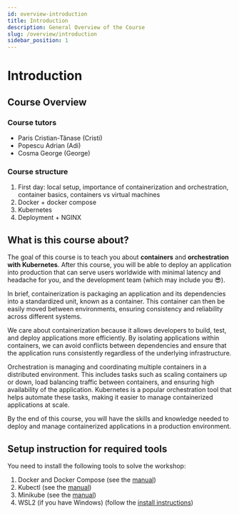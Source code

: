 ```yaml
---
id: overview-introduction
title: Introduction
description: General Overview of the Course
slug: /overview/introduction
sidebar_position: 1
---
```


# Introduction

## Course Overview

### Course tutors

- Paris Cristian-Tănase (Cristi)
- Popescu Adrian (Adi)
- Cosma George (George)

### Course structure

1. First day: local setup, importance of containerization and orchestration, container basics,
    containers vs virtual machines
1. Docker + docker compose
1. Kubernetes
1. Deployment + NGINX

## What is this course about?

The goal of this course is to teach you about **containers** and **orchestration with Kubernetes**.
After this course, you will be able to deploy an application into production that can serve users
worldwide with minimal latency and headache for you, and the development team (which may include you
😎).

<div style={{textAlign: 'justify'}}>

In brief, containerization is packaging an application and its dependencies into a standardized
unit, known as a container. This container can then be easily moved between environments, ensuring
consistency and reliability across different systems.

We care about containerization because it allows developers to build, test, and deploy applications
more efficiently. By isolating applications within containers, we can avoid conflicts between
dependencies and ensure that the application runs consistently regardless of the underlying
infrastructure.

Orchestration is managing and coordinating multiple containers in a distributed environment. This
includes tasks such as scaling containers up or down, load balancing traffic between containers,
and ensuring high availability of the application. Kubernetes is a popular orchestration tool that
helps automate these tasks, making it easier to manage containerized applications at scale.

By the end of this course, you will have the skills and knowledge needed to deploy and manage
containerized applications in a production environment.

</div>

## Setup instruction for required tools

You need to install the following tools to solve the workshop:

1. Docker and Docker Compose (see the [manual](https://docs.docker.com/manuals/))
1. Kubectl (see the [manual](https://kubernetes.io/docs/tasks/tools/))
1. Minikube (see the
   [manual](https://minikube.sigs.k8s.io/docs/start/?arch=%2Flinux%2Fx86-64%2Fstable%2Fbinary+download))
1. WSL2 (if you have Windows) (follow the [install
   instructions](https://learn.microsoft.com/en-us/windows/wsl/install))